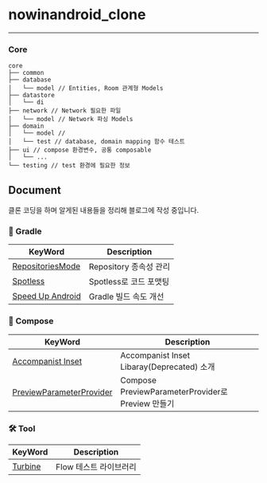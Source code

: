 # nowinandroid_clone

---

### Core
```
core
├── common
├── database
│   └── model // Entities, Room 관계형 Models
├── datastore
│   └── di
├── network // Network 필요한 파일
│   └── model // Network 파싱 Models
├── domain
│   └── model // 
│   └── test // database, domain mapping 함수 테스트
├── ui // compose 환경변수, 공통 composable
│   └── ...
└── testing // test 환경에 필요한 정보
```

## Document
클론 코딩을 하며 알게된 내용들을 정리해 블로그에 작성 중입니다.

### 🐘 Gradle
|KeyWord|Description|
|---|---|
|[RepositoriesMode](https://jaeryo2357.tistory.com/110)|Repository 종속성 관리|
|[Spotless](https://jaeryo2357.tistory.com/113)|Spotless로 코드 포맷팅|
|[Speed Up Android](https://jaeryo2357.tistory.com/116)|Gradle 빌드 속도 개선|


### 🥝 Compose
|KeyWord|Description|
|---|---|
|[Accompanist Inset](https://jaeryo2357.tistory.com/111)|Accompanist Inset Libaray(Deprecated) 소개|
|[PreviewParameterProvider](https://jaeryo2357.tistory.com/112)| Compose PreviewParameterProvider로 Preview 만들기|

### 🛠️ Tool
|KeyWord|Description|
|---|---|
|[Turbine](https://jaeryo2357.tistory.com/115)|Flow 테스트 라이브러리|
